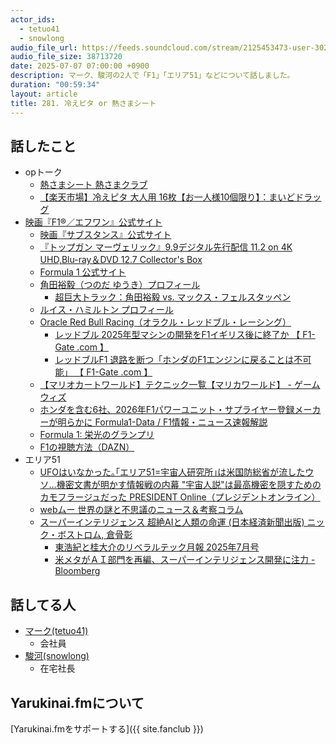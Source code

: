 ```yaml
---
actor_ids:
  - tetuo41
  - snowlong
audio_file_url: https://feeds.soundcloud.com/stream/2125453473-user-302747142-yarukinai-281-2025_07_07.mp3
audio_file_size: 38713720
date: 2025-07-07 07:00:00 +0900
description: マーク、駿河の2人で「F1」「エリア51」などについて話しました。
duration: "00:59:34"
layout: article
title: 281. 冷えピタ or 熱さまシート
---
```


## 話したこと
- opトーク
  - [熱さまシート 熱さまクラブ](https://www.kobayashi.co.jp/brand/netsusama/index.html)
  - [【楽天市場】冷えピタ 大人用 16枚【お一人様10個限り】：まいどドラッグ](https://item.rakuten.co.jp/maido-drug/10000006/)
- [映画『F1®／エフワン』公式サイト](https://wwws.warnerbros.co.jp/f1-movie/)
  - [映画『サブスタンス』公式サイト](https://gaga.ne.jp/substance/)
  - [『トップガン マーヴェリック』9.9デジタル先行配信 11.2 on 4K UHD,Blu-ray＆DVD 12.7 Collector's Box](https://paramount.jp/top_gun_maverick/)
  - [Formula 1 公式サイト](https://www.formula1.com/)
  - [角田裕毅（つのだ ゆうき）プロフィール](https://www.formula1.com/en/drivers/yuki-tsunoda)
    - [超巨大トラック：角田裕毅 vs. マックス・フェルスタッペン](https://www.redbull.com/jp-ja/videos/verstappen-vs-tsunoda-mega-trucks-race)
  - [ルイス・ハミルトン プロフィール](https://www.formula1.com/en/drivers/lewis-hamilton)
  - [Oracle Red Bull Racing（オラクル・レッドブル・レーシング）](https://www.redbullracing.com/int-en)
    - [レッドブル 2025年型マシンの開発をF1イギリス後に終了か 【 F1-Gate .com 】](https://f1-gate.com/redbull/f1_88161.html)
    - [レッドブルF1 退路を断つ「ホンダのF1エンジンに戻ることは不可能」 【 F1-Gate .com 】](https://f1-gate.com/redbull/f1_78942.html#goog_rewarded)
  - [【マリオカートワールド】テクニック一覧【マリカワールド】 - ゲームウィズ](https://gamewith.jp/mariokart-world/501390)
  - [ホンダを含む6社、2026年F1パワーユニット・サプライヤー登録メーカーが明らかに Formula1-Data / F1情報・ニュース速報解説](https://formula1-data.com/article/six-manufacturers-including-honda-fia-confirms-the-f1-power-unit-suppliers-for-2026)
  - [Formula 1: 栄光のグランプリ](https://www.netflix.com/jp/title/80204890)
  - [F1の視聴方法（DAZN）](https://www.dazn.com/ja-JP/welcome)
- エリア51
  - [UFOはいなかった｡｢エリア51=宇宙人研究所｣は米国防総省が流したウソ…機密文書が明かす情報戦の内幕 "宇宙人説"は最高機密を隠すためのカモフラージュだった PRESIDENT Online（プレジデントオンライン）](https://president.jp/articles/-/97524?page=1)
  - [webムー 世界の謎と不思議のニュース＆考察コラム](https://web-mu.jp/)
  - [スーパーインテリジェンス 超絶AIと人類の命運 (日本経済新聞出版)  ニック・ボストロム, 倉骨彰](https://www.amazon.co.jp/dp/B078MHF6CH)
    - [東浩紀と桂大介のリベラルテック月報 2025年7月号](https://www.youtube.com/live/btqBn51wdVE?si=vOoTwzLATsYjcOQX&t=1185)
    - [米メタがＡＩ部門を再編、スーパーインテリジェンス開発に注力 - Bloomberg](https://www.bloomberg.co.jp/news/articles/2025-06-30/SYOIDVT0G1KW00)

## 話してる人
- [マーク(tetuo41)](https://twitter.com/tetuo41)
  - 会社員
- [駿河(snowlong)](https://twitter.com/_snowlong)
  - 在宅社長

## Yarukinai.fmについて
[Yarukinai.fmをサポートする]({{ site.fanclub }})
